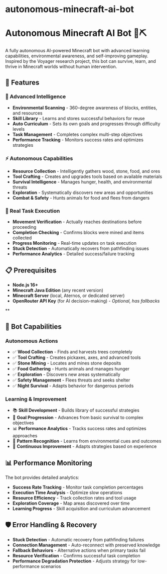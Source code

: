 # autonomous-minecraft-ai-bot
# Autonomous Minecraft AI Bot 🤖⛏️

A fully autonomous AI-powered Minecraft bot with advanced learning capabilities, environmental awareness, and self-improving gameplay. Inspired by the Voyager research project, this bot can survive, learn, and thrive in Minecraft worlds without human intervention.

## 🚀 Features

### 🧠 Advanced Intelligence
- **Environmental Scanning** - 360-degree awareness of blocks, entities, and resources
- **Skill Library** - Learns and stores successful behaviors for reuse
- **Auto Curriculum** - Sets its own goals and progresses through difficulty levels  
- **Task Management** - Completes complex multi-step objectives
- **Performance Tracking** - Monitors success rates and optimizes strategies

### ⚡ Autonomous Capabilities  
- **Resource Collection** - Intelligently gathers wood, stone, food, and ores
- **Tool Crafting** - Creates and upgrades tools based on available materials
- **Survival Intelligence** - Manages hunger, health, and environmental threats
- **Exploration** - Systematically discovers new areas and opportunities
- **Combat & Safety** - Hunts animals for food and flees from dangers

### 🎯 Real Task Execution
- **Movement Verification** - Actually reaches destinations before proceeding
- **Completion Checking** - Confirms blocks were mined and items collected
- **Progress Monitoring** - Real-time updates on task execution
- **Stuck Detection** - Automatically recovers from pathfinding issues
- **Performance Analytics** - Detailed success/failure tracking

## 📋 Prerequisites

- **Node.js 16+** 
- **Minecraft Java Edition** (any recent version)
- **Minecraft Server** (local, Aternos, or dedicated server)
- **OpenRouter API Key** (for AI decision-making) - *Optional, has fallbacks*

**


## 🤖 Bot Capabilities

### Autonomous Actions
- ✅ **Wood Collection** - Finds and harvests trees completely
- ✅ **Tool Crafting** - Creates pickaxes, axes, and advanced tools
- ✅ **Stone Mining** - Locates and mines stone deposits
- ✅ **Food Gathering** - Hunts animals and manages hunger
- ✅ **Exploration** - Discovers new areas systematically
- ✅ **Safety Management** - Flees threats and seeks shelter
- ✅ **Night Survival** - Adapts behavior for dangerous periods

### Learning & Improvement
- 📚 **Skill Development** - Builds library of successful strategies
- 🎯 **Goal Progression** - Advances from basic survival to complex objectives
- 📊 **Performance Analytics** - Tracks success rates and optimizes approaches
- 🧠 **Pattern Recognition** - Learns from environmental cues and outcomes
- 🔄 **Continuous Improvement** - Adapts strategies based on experience

## 📊 Performance Monitoring

The bot provides detailed analytics:
- **Success Rate Tracking** - Monitor task completion percentages
- **Execution Time Analysis** - Optimize slow operations
- **Resource Efficiency** - Track collection rates and tool usage
- **Exploration Coverage** - Map areas discovered over time
- **Learning Progress** - Skill acquisition and curriculum advancement

## 🛡️ Error Handling & Recovery

- **Stuck Detection** - Automatic recovery from pathfinding failures
- **Connection Management** - Auto-reconnect with preserved knowledge
- **Fallback Behaviors** - Alternative actions when primary tasks fail
- **Resource Verification** - Confirms successful task completion
- **Performance Degradation Protection** - Adjusts strategy for low-performance scenarios


